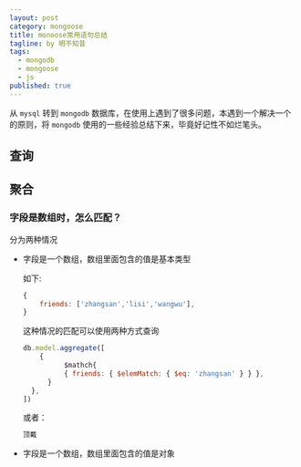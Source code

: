```yaml
---
layout: post
category: mongoose
title: monoose常用语句总结
tagline: by 明不知昔
tags: 
  - mongodb
  - mongoose
  - js
published: true
---
```


从 `mysql` 转到 `mongodb` 数据库，在使用上遇到了很多问题，本遇到一个解决一个的原则，将 `mongodb` 使用的一些经验总结下来，毕竟好记性不如烂笔头。

<!--more-->

## 查询

## 聚合

### 字段是数组时，怎么匹配？

分为两种情况

- 字段是一个数组，数组里面包含的值是基本类型

  如下:

  ``` js
  {
      friends: ['zhangsan','lisi','wangwu'],
  }
  ```

  这种情况的匹配可以使用两种方式查询

  ``` js
  db.model.aggregate([
      {
     		$mathch{
      		{ friends: { $elemMatch: { $eq: 'zhangsan' } } },
  		} 
  	},
  ])
  ```

  或者：

  ``` js
  顶戴
  ```

- 字段是一个数组，数组里面包含的值是对象